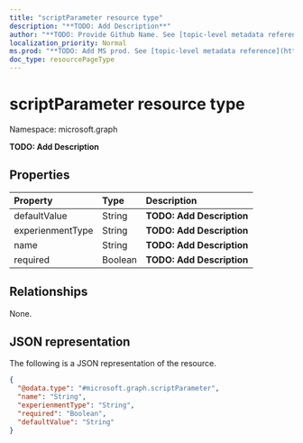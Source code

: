```yaml
---
title: "scriptParameter resource type"
description: "**TODO: Add Description**"
author: "**TODO: Provide Github Name. See [topic-level metadata reference](https://msgo.azurewebsites.net/add/document/guidelines/metadata.html#topic-level-metadata)**"
localization_priority: Normal
ms.prod: "**TODO: Add MS prod. See [topic-level metadata reference](https://msgo.azurewebsites.net/add/document/guidelines/metadata.html#topic-level-metadata)**"
doc_type: resourcePageType
---
```


# scriptParameter resource type

Namespace: microsoft.graph

**TODO: Add Description**

## Properties
|Property|Type|Description|
|:---|:---|:---|
|defaultValue|String|**TODO: Add Description**|
|experienmentType|String|**TODO: Add Description**|
|name|String|**TODO: Add Description**|
|required|Boolean|**TODO: Add Description**|

## Relationships
None.

## JSON representation
The following is a JSON representation of the resource.
<!-- {
  "blockType": "resource",
  "@odata.type": "microsoft.graph.scriptParameter"
}
-->
``` json
{
  "@odata.type": "#microsoft.graph.scriptParameter",
  "name": "String",
  "experienmentType": "String",
  "required": "Boolean",
  "defaultValue": "String"
}
```

